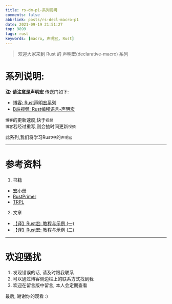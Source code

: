 ```yaml
---
title: rs-dm-p1-系列说明
comments: false
abbrlink: posts/rs-decl-macro-p1
date: 2021-09-19 21:51:27
top: 9899
tags: rust
keywords: [macro, 声明宏, Rust]
---
```

> 欢迎大家来到 Rust 的 声明宏(declarative-macro) 系列  
<!-- more -->
# 系列说明:  
**注: 请注意是声明宏**
传送门如下:  
- [博客: Rust声明宏系列](https://jedsek.github.io/categories/rust-decl-macro) 
- [B站视频: Rust编程语言-声明宏](https://www.bilibili.com/video/BV1Wv411W7FH?p=1)

`博客`的更新速度,快于`视频`  
`博客`若经过重写,则会抽时间更新`视频`  

此系列,我们将学习Rust中的`声明宏`  
- - - 
# 参考资料
1. 书籍
- [宏小册](https://zjp-cn.github.io/tlborm/)  
- [RustPrimer](https://rustcc.gitbooks.io/rustprimer/content/macro/macro.html)
- [TRPL](https://kaisery.github.io/trpl-zh-cn/ch19-06-macros.html)
2. 文章  
- [【译】Rust宏: 教程与示例 (一)](https://zhuanlan.zhihu.com/p/353421021)
- [【译】Rust宏: 教程与示例 (二)](https://zhuanlan.zhihu.com/p/356427780)

- - -
# 欢迎骚扰  
1. 发现错误的话, 请及时跟我联系  
2. 可以通过博客侧边栏上的联系方式找到我  
3. 欢迎在留言版中留言, 本人会定期查看  

最后, 谢谢你的观看 :)
